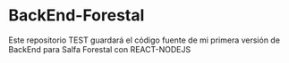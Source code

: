 # BackEnd-Forestal
Este repositorio TEST guardará el código fuente de mi primera versión de BackEnd para Salfa Forestal con REACT-NODEJS
